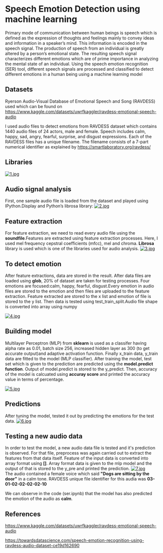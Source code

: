
# Speech Emotion Detection using machine learning

Primary mode of communication between human beings is speech which is defined as the
expression of thoughts and feelings mainly to convey ideas and information in a speaker’s mind.
This information is encoded in the speech signal. The production of speech from an individual is
greatly altered by a person’s emotional state. The resulting speech signal characterizes different
emotions which are of prime importance in analyzing the mental state of an individual.
Using the speech emotion recognition (SER) tool, different speech signals are processed and
classified to detect different emotions in a human being using a machine learning model


## Datasets

Ryerson Audio-Visual Database of Emotional Speech and Song (RAVDESS) used which can be found on https://www.kaggle.com/datasets/uwrfkaggler/ravdess-emotional-speech-audio

I used audio files to detect emotions from RAVDESS dataset which contains 1440 audio files of 24 actors, male and female. 
Speech includes calm, happy, sad, angry, fearful, surprise, and disgust expressions. Each of the RAVDESS files has a unique filename. The filename consists of a 7-part numerical identifier as explained by https://smartlaboratory.org/ravdess/

## Libraries

[![1.jpg](https://i.postimg.cc/yxTy1TQq/1.jpg)](https://postimg.cc/H8Vy3b13)



## Audio signal analysis 
First, one sample audio file is loaded from the dataset and played  using IPython.Display and Python’s librosa library: [![2.jpg](https://i.postimg.cc/X7ptHGpj/2.jpg)](https://postimg.cc/3dQLWwXV)


## Feature extraction
For feature extraction, we need to read every audio file using the **soundfile**.Features are extracted using feature extraction processes. Here,  I used mel frequency cepstral coefficients (mfcc), mel and chroma. **Librosa** library is used which is one of the libraries used for audio analysis.
[![3.jpg](https://i.postimg.cc/mktz1NV1/3.jpg)](https://postimg.cc/LgF6rPcm)

## To detect emotion
After feature extractions, data are stored in the result. After data files are loaded using **glob**, 20% of dataset are taken for testing processes. Four emotions are focused:calm, happy, fearful, disgust.Every emotion in audio files are stored to the emotion and then files are uploaded to the feature extraction. Feature extracted are stored to the x list and emotion of file is stored to the y list. Then data is tested using test_train_split.Audio file shape is converted into array using numpy 
 
[![4.jpg](https://i.postimg.cc/nc8TFzn2/4.jpg)](https://postimg.cc/t75FD9Zn)

## Building model 
Multilayer Perceptron (MLP) from **sklearn** is used as a classifer having alpha rate as 0.01, batch size 256, increased hidden layer as 300 (to get accurate output)and adaptive activation function. Finally x_train data, y_train data are fitted to the model (MLP classifier). After training the model, test set which is given to the prediction are predicted using the **model.predict function**. Output of model.predict is stored to the y_predict. Then, accuracy of the model is calcuated using **accuray score** and printed the accuracy value in terms of percentage.

[![5.jpg](https://i.postimg.cc/wj59f7jG/5.jpg)](https://postimg.cc/4YdCn4t6)

## Predictions
After tuning the model, tested it out by predicting the emotions for the test data.
[![6.jpg](https://i.postimg.cc/VkzNcjp8/6.jpg)](https://postimg.cc/7fQ43Tqs)

## Testing a new audio data
In order to test the model, a new audio data file is tested and it's prediction is observed. For that file, preprocess was again carried out to extract the features from that data itself. Feature of the input data is converted into array format using **[]**. Array format data is given to the mlp model and the output of that is stored to the y_pre and printed the prediction. 
[![7.jpg](https://i.postimg.cc/JnxfZkKb/7.jpg)](https://postimg.cc/wyt4d3Cv)  
The audio contained a female voice which said **"Dogs are sitting by the door"** in a calm tone. RAVDESS unique file identifier for this audia was **03-01-02-02-02-02-10** 

We can observe in the code (ser.ipynb) that the model has also predicted the emotion of the audio as **calm**. 

## References
https://www.kaggle.com/datasets/uwrfkaggler/ravdess-emotional-speech-audio

https://towardsdatascience.com/speech-emotion-recognition-using-ravdess-audio-dataset-ce19d162690



